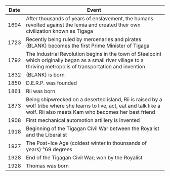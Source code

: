 |Date|Event|
|---|---|
| 1694 | After thousands of years of enslavement, the humans revolted against the lemia and created their own civilization known as Tigaga | 
| 1723 | Recently being ruled by mercenaries and pirates (BLANK) becomes the first Prime Minister of Tigaga |
| 1792 | The Industrial Revolution begins in the town of Steelpoint which originally began as a small river village to a thriving metropolis of transportation and invention | 
| 1832 | (BLANK) is born |
| 1850 | D.E.R.P. was founded |
| 1861 | Rii was born |
| 1873 | Being shipwrecked on a deserted island, Rii is raised by a wolf tribe where she learns to live, act, eat and talk like a wolf. Rii also meets Kam who becomes her best friend |
| 1908 | First mechanical automotion artillery is invented | 
| 1918 | Beginning of the Tigagan Civil War between the Royalist and the Liberalist | 
| 1927 | The Post-Ice Age (coldest winter in thounsands of years) °69 degrees |
| 1928 | End of the Tigagan Civil War; won by the Royalist |
| 1928 | Thomas was born | 
